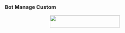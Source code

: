 ### Bot Manage Custom

<p align="center"><a href="https://heroku.com/deploy?template=https://github.com/CilikProject/ManageStore"> <img src="https://img.shields.io/badge/Deploy%20To%20Heroku-blue?style=for-the-badge&logo=heroku" width="220" height="38.45"/></a></p>

